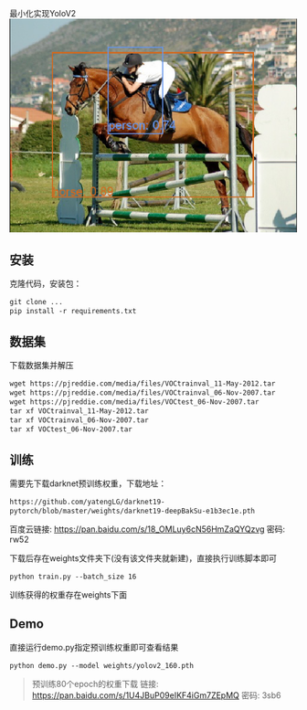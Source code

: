 最小化实现YoloV2
![](result.png)
## 安装
克隆代码，安装包：
```
git clone ...
pip install -r requirements.txt
```
## 数据集
下载数据集并解压
```
wget https://pjreddie.com/media/files/VOCtrainval_11-May-2012.tar
wget https://pjreddie.com/media/files/VOCtrainval_06-Nov-2007.tar
wget https://pjreddie.com/media/files/VOCtest_06-Nov-2007.tar
tar xf VOCtrainval_11-May-2012.tar
tar xf VOCtrainval_06-Nov-2007.tar
tar xf VOCtest_06-Nov-2007.tar
```
## 训练

需要先下载darknet预训练权重，下载地址：
```
https://github.com/yatengLG/darknet19-pytorch/blob/master/weights/darknet19-deepBakSu-e1b3ec1e.pth
```
百度云链接: https://pan.baidu.com/s/18_OMLuy6cN56HmZaQYQzvg  密码: rw52

下载后存在weights文件夹下(没有该文件夹就新建)，直接执行训练脚本即可
```
python train.py --batch_size 16
```
训练获得的权重存在weights下面

## Demo

直接运行demo.py指定预训练权重即可查看结果
```
python demo.py --model weights/yolov2_160.pth
```
> 预训练80个epoch的权重下载 链接: https://pan.baidu.com/s/1U4JBuP09eIKF4iGm7ZEpMQ  密码: 3sb6